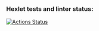 ### Hexlet tests and linter status:
[![Actions Status](https://github.com/Lady-Melamori/qa-engineer-project-84/actions/workflows/hexlet-check.yml/badge.svg)](https://github.com/Lady-Melamori/qa-engineer-project-84/actions)